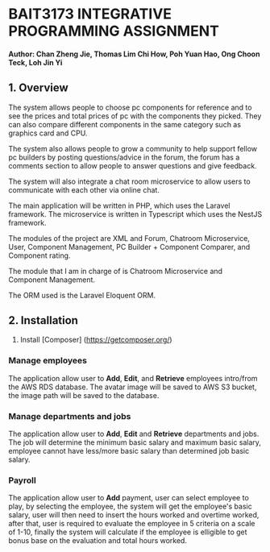# BAIT3173 INTEGRATIVE PROGRAMMING ASSIGNMENT
#### Author: Chan Zheng Jie, Thomas Lim Chi How, Poh Yuan Hao, Ong Choon Teck, Loh Jin Yi

## 1. Overview

The system allows people to choose pc components for reference and to see the prices and total prices of pc with the components they picked. They can also compare different components in the same category such as graphics card and CPU.

The system also allows people to grow a community to help support fellow pc builders by posting questions/advice in the forum, the forum has a comments section to allow people to answer questions and give feedback.

The system will also integrate a chat room microservice to allow users to communicate with each other via online chat.

The main application will be written in PHP, which uses the Laravel framework. The microservice is written in Typescript which uses the NestJS framework.

The modules of the project are XML and Forum, Chatroom Microservice, User, Component Management, PC Builder + Component Comparer, and Component rating.

The module that I am in charge of is Chatroom Microservice and Component Management.

The ORM used is the Laravel Eloquent ORM.


## 2. Installation
1. Install [Composer] (https://getcomposer.org/)

### Manage employees
The application allow user to **Add**, **Edit**, and **Retrieve** employees intro/from the AWS RDS database.
The avatar image will be saved to AWS S3 bucket, the image path will be saved to the database.

### Manage departments and jobs
The application allow user to **Add**, **Edit** and **Retrieve** departments and jobs.
The job will determine the minimum basic salary and maximum basic salary, employee cannot have less/more basic salary than 
determined job basic salary.

### Payroll
The application allow user to **Add** payment, user can select employee to play, by selecting the employee,
the system will get the employee's basic salary, user will then need to insert the hours worked and overtime worked, 
after that, user is required to evaluate the employee in 5 criteria on a scale of 1-10, finally the system
will calculate if the employee is elligible to get bonus base on the evaluation and total hours worked.
